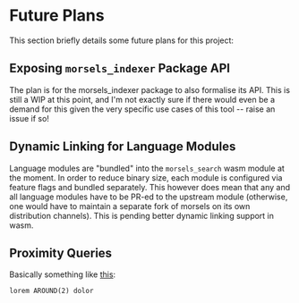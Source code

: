 # Future Plans

This section briefly details some future plans for this project:

## Exposing `morsels_indexer` Package API

The plan is for the morsels_indexer package to also formalise its API. This is still a WIP at this point, and I'm not exactly sure if there would even be a demand for this given the very specific use cases of this tool -- raise an issue if so!

## Dynamic Linking for Language Modules

Language modules are "bundled" into the `morsels_search` wasm module at the moment. In order to reduce binary size, each module is configured via feature flags and bundled separately. This however does mean that any and all language modules have to be PR-ed to the upstream module (otherwise, one would have to maintain a separate fork of morsels on its own distribution channels). This is pending better dynamic linking support in wasm.

## Proximity Queries

Basically something like [this](https://www.guidingtech.com/16116/google-search-little-known-around-operator/):

```
lorem AROUND(2) dolor
```

